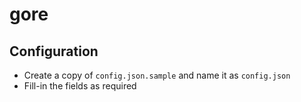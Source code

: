 # gore

## Configuration

* Create a copy of `config.json.sample` and name it as `config.json`
* Fill-in the fields as required
